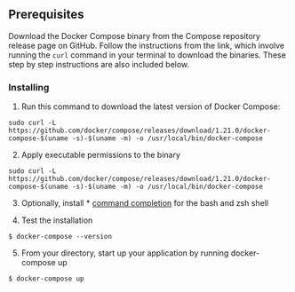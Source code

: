 ## Prerequisites

Download the Docker Compose binary from the Compose repository release page on GitHub.
Follow the instructions from the link, which involve running the `curl` command in your terminal to download the binaries.
These step by step instructions are also included below.

### Installing

1. Run this command to download the latest version of Docker Compose:

```
sudo curl -L https://github.com/docker/compose/releases/download/1.21.0/docker-compose-$(uname -s)-$(uname -m) -o /usr/local/bin/docker-compose
```

2. Apply executable permissions to the binary

```
sudo curl -L https://github.com/docker/compose/releases/download/1.21.0/docker-compose-$(uname -s)-$(uname -m) -o /usr/local/bin/docker-compose
```

3. Optionally, install  * [command completion](https://docs.docker.com/compose/completion/) for the bash and zsh shell

4. Test the installation

```
$ docker-compose --version
```
5. From your directory, start up your application by running docker-compose up

```
$ docker-compose up
```
